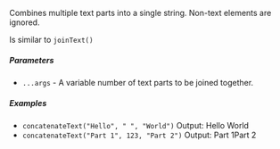 Combines multiple text parts into a single string. Non-text elements are ignored.

Is similar to `joinText()`

##### Parameters
* `...args` - A variable number of text parts to be joined together.

##### Examples
* `concatenateText("Hello", " ", "World")` Output: Hello World
* `concatenateText("Part 1", 123, "Part 2")` Output: Part 1Part 2
